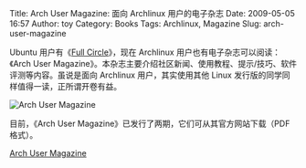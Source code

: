 Title: Arch User Magazine: 面向 Archlinux 用户的电子杂志
Date: 2009-05-05 16:57
Author: toy
Category: Books
Tags: Archlinux, Magazine
Slug: arch-user-magazine

Ubuntu 用户有《[Full
Circle](http://linuxtoy.org/search/full+circle)》，现在 Archlinux
用户也有电子杂志可以阅读：《Arch User
Magazine》。本杂志主要介绍社区新闻、使用教程、提示/技巧、软件评测等内容。虽说是面向
Archlinux 用户，其实使用其他 Linux
发行版的同学同样值得一读，正所谓开卷有益。

![Arch User Magazine](http://i.linuxtoy.org/images/2009/05/archuser.png)

目前，《Arch User Magazine》已发行了两期，它们可从其官方网站下载（PDF
格式）。

[Arch User Magazine](http://archuser.com/)
